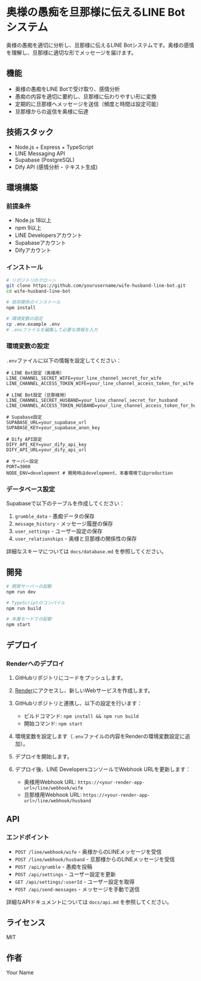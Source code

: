 # 奥様の愚痴を旦那様に伝えるLINE Botシステム

奥様の愚痴を適切に分析し、旦那様に伝えるLINE Botシステムです。奥様の感情を理解し、旦那様に適切な形でメッセージを届けます。

## 機能

- 奥様の愚痴をLINE Botで受け取り、感情分析
- 愚痴の内容を適切に要約し、旦那様に伝わりやすい形に変換
- 定期的に旦那様へメッセージを送信（頻度と時間は設定可能）
- 旦那様からの返信を奥様に伝達

## 技術スタック

- Node.js + Express + TypeScript
- LINE Messaging API
- Supabase (PostgreSQL)
- Dify API (感情分析・テキスト生成)

## 環境構築

### 前提条件

- Node.js 18以上
- npm 9以上
- LINE Developersアカウント
- Supabaseアカウント
- Difyアカウント

### インストール

```bash
# リポジトリのクローン
git clone https://github.com/yourusername/wife-husband-line-bot.git
cd wife-husband-line-bot

# 依存関係のインストール
npm install

# 環境変数の設定
cp .env.example .env
# .envファイルを編集して必要な情報を入力
```

### 環境変数の設定

`.env`ファイルに以下の情報を設定してください：

```
# LINE Bot設定（奥様用）
LINE_CHANNEL_SECRET_WIFE=your_line_channel_secret_for_wife
LINE_CHANNEL_ACCESS_TOKEN_WIFE=your_line_channel_access_token_for_wife

# LINE Bot設定（旦那様用）
LINE_CHANNEL_SECRET_HUSBAND=your_line_channel_secret_for_husband
LINE_CHANNEL_ACCESS_TOKEN_HUSBAND=your_line_channel_access_token_for_husband

# Supabase設定
SUPABASE_URL=your_supabase_url
SUPABASE_KEY=your_supabase_anon_key

# Dify API設定
DIFY_API_KEY=your_dify_api_key
DIFY_API_URL=your_dify_api_url

# サーバー設定
PORT=3000
NODE_ENV=development # 開発時はdevelopment、本番環境ではproduction
```

### データベース設定

Supabaseで以下のテーブルを作成してください：

1. `grumble_data` - 愚痴データの保存
2. `message_history` - メッセージ履歴の保存
3. `user_settings` - ユーザー設定の保存
4. `user_relationships` - 奥様と旦那様の関係性の保存

詳細なスキーマについては `docs/database.md` を参照してください。

## 開発

```bash
# 開発サーバーの起動
npm run dev

# TypeScriptのコンパイル
npm run build

# 本番モードでの起動
npm start
```

## デプロイ

### Renderへのデプロイ

1. GitHubリポジトリにコードをプッシュします。

2. [Render](https://render.com/)にアクセスし、新しいWebサービスを作成します。

3. GitHubリポジトリと連携し、以下の設定を行います：
   - ビルドコマンド: `npm install && npm run build`
   - 開始コマンド: `npm start`

4. 環境変数を設定します（`.env`ファイルの内容をRenderの環境変数設定に追加）。

5. デプロイを開始します。

6. デプロイ後、LINE DevelopersコンソールでWebhook URLを更新します：
   - 奥様用Webhook URL: `https://<your-render-app-url>/line/webhook/wife`
   - 旦那様用Webhook URL: `https://<your-render-app-url>/line/webhook/husband`

## API

### エンドポイント

- `POST /line/webhook/wife` - 奥様からのLINEメッセージを受信
- `POST /line/webhook/husband` - 旦那様からのLINEメッセージを受信
- `POST /api/grumble` - 愚痴を投稿
- `POST /api/settings` - ユーザー設定を更新
- `GET /api/settings/:userId` - ユーザー設定を取得
- `POST /api/send-messages` - メッセージを手動で送信

詳細なAPIドキュメントについては `docs/api.md` を参照してください。

## ライセンス

MIT

## 作者

Your Name 